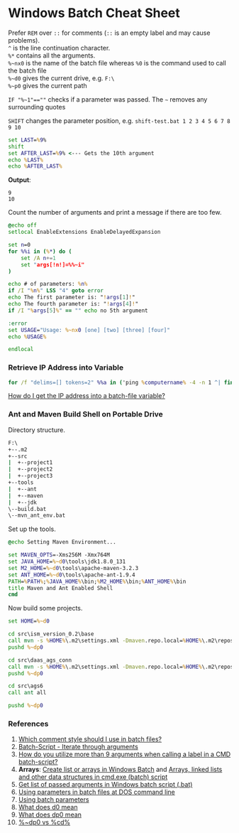 # Windows Batch Cheat Sheet

Prefer `REM` over `::` for comments (`::` is an empty label and may cause problems).<br/>
`^` is the line continuation character.<br/>
`%*` contains all the arguments.<br/>
`%~nx0` is the name of the batch file whereas `%0` is the command used to call the batch file<br/>
`%~d0` gives the current drive, e.g. `F:\`<br/>
`%~p0` gives the current path

`IF "%~1"==""` checks if a parameter was passed. The `~` removes any surrounding quotes

`SHIFT` changes the parameter position, e.g. `shift-test.bat 1 2 3 4 5 6 7 8 9 10`

```bat
set LAST=%9%
shift
set AFTER_LAST=%9% <--- Gets the 10th argument
echo %LAST%
echo %AFTER_LAST%
```
**Output**:
```
9
10
```

Count the number of arguments and print a message if there are too few.

```bat
@echo off
setlocal EnableExtensions EnableDelayedExpansion

set n=0
for %%i in (%*) do (
    set /A n+=1
    set "args[!n!]=%%~i"
)

echo # of parameters: %n%
if /I "%n%" LSS "4" goto error
echo The first parameter is: "!args[1]!"
echo The fourth parameter is: "!args[4]!"
if /I "%args[5]%" == "" echo no 5th argument

:error
set USAGE="Usage: %~nx0 [one] [two] [three] [four]"
echo %USAGE%

endlocal
```

### Retrieve IP Address into Variable

```bat
for /f "delims=[] tokens=2" %%a in ('ping %computername% -4 -n 1 ^| findstr "["') do (set ip=%%a)
```
[How do I get the IP address into a batch-file variable?](http://stackoverflow.com/questions/5898763/how-do-i-get-the-ip-address-into-a-batch-file-variable)

### Ant and Maven Build Shell on Portable Drive

Directory structure.

```bat
F:\
+--.m2
+--src
|  +--project1
|  +--project2
|  +--project3
+--tools
|  +--ant
|  +--maven
|  +--jdk
\--build.bat
\--mvn_ant_env.bat
```

Set up the tools.

```bat
@echo Setting Maven Environment...

set MAVEN_OPTS=-Xms256M -Xmx764M
set JAVA_HOME=%~d0\tools\jdk1.8.0_131
set M2_HOME=%~d0\tools\apache-maven-3.2.3
set ANT_HOME=%~d0\tools\apache-ant-1.9.4
PATH=%PATH%;%JAVA_HOME%\bin;%M2_HOME%\bin;%ANT_HOME%\bin
title Maven and Ant Enabled Shell
cmd
```

Now build some projects.

```bat
set HOME=%~d0

cd src\ism_version_0.2\base
call mvn -s %HOME%\.m2\settings.xml -Dmaven.repo.local=%HOME%\.m2\repository clean install
pushd %~dp0

cd src\daas_ags_conn
call mvn -s %HOME%\.m2\settings.xml -Dmaven.repo.local=%HOME%\.m2\repository clean install
pushd %~dp0

cd src\ags6
call ant all

pushd %~dp0
```

### References
1. [Which comment style should I use in batch files?](http://stackoverflow.com/a/12407934/6146580)
2. [Batch-Script - Iterate through arguments](http://stackoverflow.com/a/19837690/6146580)
3. [How do you utilize more than 9 arguments when calling a label in a CMD batch-script?](http://stackoverflow.com/a/29886675/6146580)
4. **Arrays**: [Create list or arrays in Windows Batch](http://stackoverflow.com/a/17606350/6146580) and [Arrays, linked lists and other data structures in cmd.exe (batch) script](http://stackoverflow.com/a/10167990/6146580)
5. [Get list of passed arguments in Windows batch script (.bat)](http://stackoverflow.com/a/382312/6146580)
6. [Using parameters in batch files at DOS command line](http://stackoverflow.com/a/14298769/6146580)
7. [Using batch parameters](https://www.microsoft.com/resources/documentation/windows/xp/all/proddocs/en-us/percent.mspx?mfr=true)
8. [What does d0 mean](https://stackoverflow.com/questions/112055/what-does-d0-mean-in-a-windows-batch-file)
9. [What does dp0 mean](https://stackoverflow.com/questions/5034076/what-does-dp0-mean-and-how-does-it-work)
10. [%~dp0 vs %cd%](http://www.computerhope.com/forum/index.php?topic=54333.0)
